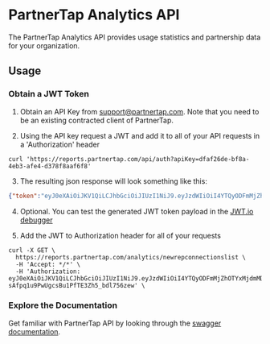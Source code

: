 # PartnerTap Analytics API
The PartnerTap Analytics API provides usage statistics and partnership data for your organization.

## Usage

### Obtain a JWT Token

1. Obtain an API Key from support@partnertap.com.  Note that you need to be an existing contracted client of PartnerTap.

2. Using the API key request a JWT and add it to all of your API requests in a 'Authorization' header
  ```
  curl 'https://reports.partnertap.com/api/auth?apiKey=dfaf26de-bf8a-4eb3-afe4-d378f8aaf6f8'
  ```
3. The resulting json response will look something like this:
  ```json
  {"token":"eyJ0eXAiOiJKV1QiLCJhbGciOiJIUzI1NiJ9.eyJzdWIiOiI4YTQyODFmMjZhOTYxMjdmMDE2YTk2MTJkYjQwMDAwMCIsImNvbS5wYXJ0bmVydGFwLnBlcm1pc3Npb25zIjoiQURNSU5fVklFV19SRVBPUlRTLEFQSV9BQ0NFU1MiLCJpc3MiOiJQYXJ0bmVyVGFwIiwiZXhwIjoxNTU5OTI4MzIxLCJpYXQiOjE1NTczMzU3MjEsImNvbS5wYXJ0bmVydGFwLmFkbWluLmlkIjoiOGE0MjgxZjI2YThlY2Q5NDAxNmE4ZWNlOWQzZDAwMDIifQ.lCTNoPiLjKWiZMnaHCsPVZF-S6MPN902A0FHIkI3RbY"}
  ```
4. Optional. You can test the generated JWT token payload in the [JWT.io debugger](https://jwt.io/)

5. Add the JWT to Authorization header for all of your requests
```
curl -X GET \
  https://reports.partnertap.com/analytics/newrepconnectionslist \
  -H 'Accept: */*' \
  -H 'Authorization: eyJ0eXAiOiJKV1QiLCJhbGciOiJIUzI1NiJ9.eyJzdWIiOiI4YTQyODFmMjZhOTYxMjdmMDE2YTk2MTJkYjQwMDAwMCIsImNvbS5wYXJ0bmVydGFwLnBlcm1pc3Npb25zIjoiQVBJX0FDQ0VTUyIsImlzcyI6IlBhcnRuZXJUYXAiLCJleHAiOjE1NTk4ODk3NDQsImlhdCI6MTU1NzI5NzE0NCwiY29tLnBhcnRuZXJ0YXAuYWRtaW4uaWQiOiI4YTQyODFmMjZhOGVjZDk0MDE2YThlY2U5ZDNkMDAwMiJ9.6XapFtb-sAfpq1u9PwUgcsBu1PfTE3Zh5_bdl756zew' \
```

### Explore the Documentation

Get familiar with PartnerTap API by looking through the [swagger documentation](https://reports.partnertap.com/api).
